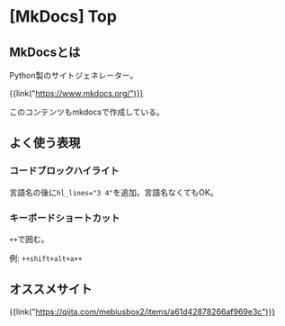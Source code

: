 # [MkDocs] Top


MkDocsとは
----------

Python製のサイトジェネレーター。

{{link("https://www.mkdocs.org/")}}

このコンテンツもmkdocsで作成している。


よく使う表現
------------

### コードブロックハイライト

言語名の後に`hl_lines="3 4"`を追加。言語名なくてもOK。

### キーボードショートカット

`++`で囲む。

例: `++shift+alt+a++`


オススメサイト
--------------

{{link("https://qiita.com/mebiusbox2/items/a61d42878266af969e3c")}}
